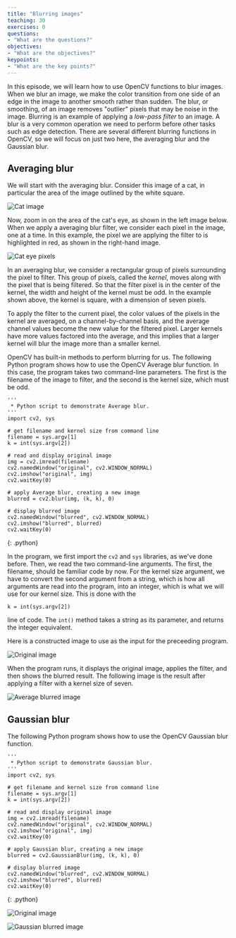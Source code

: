 ```yaml
---
title: "Blurring images"
teaching: 30
exercises: 0
questions:
- "What are the questions?"
objectives:
- "What are the objectives?"
keypoints:
- "What are the key points?"
---
```


In this episode, we will learn how to use OpenCV functions to blur images.
When we blur an image, we make the color transition from one side of an 
edge in the image to another smooth rather than sudden. The blur, or smoothing,
of an image removes "outlier" pixels that may be noise in the image. Blurring
is an example of applying a *low-pass filter* to an image. A blur
is a very common operation we need to perform before other tasks such as 
edge detection. There are several different blurring functions in OpenCV, so 
we will focus on just two here, the averaging blur and the Gaussian
blur. 

## Averaging blur

We will start with the averaging blur. Consider this image of a cat, in
particular the area of the image outlined by the white square. 

![Cat image](../fig/05-cat-snap.jpg)

Now, zoom in on the area of the cat's eye, as shown in the left image below.
When we apply a averaging blur filter, we consider each pixel in the image,
one at a time. In this example, the pixel we are applying the filter to is
highlighted in red, as shown in the right-hand image. 

![Cat eye pixels](../fig/05-cat-eye-pixels.jpg)

In an averaging blur, we consider a rectangular group of pixels surrounding
the pixel to filter. This group of pixels, called the *kernel*, moves along
with the pixel that is being filtered. So that the filter pixel is in the 
center of the kernel, the width and height of the kernel must be odd. In the 
example shown above, the kernel is square, with a dimension of seven pixels. 

To apply the filter to the current pixel, the color values of the pixels in the
kernel are averaged, on a channel-by-channel basis, and the average channel
values become the new value for the filtered pixel. Larger kernels have more
values factored into the average, and this implies that a larger
kernel will blur the image more than a smaller kernel. 

OpenCV has built-in methods to perform blurring for us. 
The following Python program shows how to use the OpenCV Average blur 
function. In this case, the program takes two command-line parameters. The 
first is the filename of the image to filter, and the second is the kernel
size, which must be odd. 

~~~
'''
 * Python script to demonstrate Average blur.
'''
import cv2, sys

# get filename and kernel size from command line
filename = sys.argv[1]
k = int(sys.argv[2])

# read and display original image
img = cv2.imread(filename)
cv2.namedWindow("original", cv2.WINDOW_NORMAL)
cv2.imshow("original", img)
cv2.waitKey(0)

# apply Average blur, creating a new image
blurred = cv2.blur(img, (k, k), 0)

# display blurred image
cv2.namedWindow("blurred", cv2.WINDOW_NORMAL)
cv2.imshow("blurred", blurred)
cv2.waitKey(0)
~~~
{: .python}

In the program, we first import the `cv2` and `sys` libraries, as we've done
before. Then, we read the two command-line arguments. The first, the filename,
should be familiar code by now. For the kernel size argument, we have to 
convert the second argument from a string, which is how all arguments are read
into the program, into an integer, which is what we will use for our kernel
size. This is done with the 

`k = int(sys.argv[2])` 

line of code. The `int()` method takes a string as its parameter, and returns 
the integer equivalent. 

Here is a constructed image to use as the input for the preceeding program.

![Original image](../fig/05-average-original.png)

When the program runs, it displays the original image, applies the filter, 
and then shows the blurred result. The following image is the result after
applying a filter with a kernel size of seven. 

![Average blurred image](../fig/05-average-blurred.png)

## Gaussian blur

The following Python program shows how to use the OpenCV Gaussian blur 
function. 

~~~
'''
 * Python script to demonstrate Gaussian blur.
'''
import cv2, sys

# get filename and kernel size from command line
filename = sys.argv[1]
k = int(sys.argv[2])

# read and display original image
img = cv2.imread(filename)
cv2.namedWindow("original", cv2.WINDOW_NORMAL)
cv2.imshow("original", img)
cv2.waitKey(0)

# apply Gaussian blur, creating a new image
blurred = cv2.GaussianBlur(img, (k, k), 0)

# display blurred image
cv2.namedWindow("blurred", cv2.WINDOW_NORMAL)
cv2.imshow("blurred", blurred)
cv2.waitKey(0)
~~~
{: .python}

![Original image](../fig/05-gaussian-original.png)

![Gaussian blurred image](../fig/05-gaussian-blurred.png)

